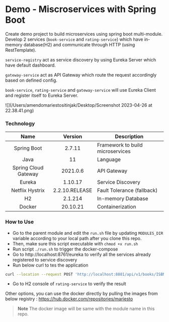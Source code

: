 # Demo - Miscroservices with Spring Boot

Create demo project to build microservices using spring boot multi-module.
Develop 2 services (`book-service` and `rating-service`) which have in-memory database(H2) and communicate through HTTP (using RestTemplate). 

`service-registry` act as service discovery by using Eureka Server which have default dashboard.

`gateway-service` act as API Gateway which route the request accordingly based on defined config.

`book-service`, `rating-service` and `gateway-service` will use Eureka Client and register itself to Eureka Server.

![](/Users/amendomariestositinjak/Desktop/Screenshot 2023-04-26 at 22.38.41.png)

### Technology

|         Name         |    Version     | Description                      |
|:--------------------:|:--------------:|----------------------------------|
|     Spring Boot      |     2.7.11     | Framework to build microservices |
|         Java         |       11       | Language                         |
| Spring Cloud Gateway |    2021.0.6    | API Gateway                      |
|        Eureka        |    1.10.17     | Service Discovery                |
|   Netflix Hystrix    | 2.2.10.RELEASE | Fault Tolerance (fallback)       |
|          H2          |    2.1.214     | In-memory Database               |
|        Docker        |    20.10.21    | Containerization                 |


### How to Use
- Go to the parent module and edit the `run.sh` file by updating `MODULES_DIR` variable according to your local path after you clone this repo.
- Then, make sure this script executable with `chmod +x run.sh` 
- Run script ```./run.sh``` to trigger the docker-compose
- Go to http://localhost:8761/eureka to verify all the services already registered to service discovery
- Run below curl to tes the application
```bash 
curl --location --request POST 'http://localhost:8881/api/v1/books/ISBN-123/5'
```
- Go to H2 console of `rating-service` to verify the result


Other options, you can use the docker directly by pulling the images from below registry :
https://hub.docker.com/repositories/mariesto

> **Note**
> The docker image will be same with the module name in this repo. 

